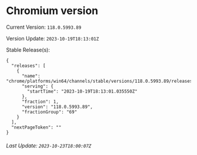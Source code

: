 # Chromium version

Current Version: `118.0.5993.89`

Version Update: `2023-10-19T18:13:01Z`

Stable Release(s):
```
{
  "releases": [
    {
      "name": "chrome/platforms/win64/channels/stable/versions/118.0.5993.89/releases/1697739181",
      "serving": {
        "startTime": "2023-10-19T18:13:01.035550Z"
      },
      "fraction": 1,
      "version": "118.0.5993.89",
      "fractionGroup": "69"
    }
  ],
  "nextPageToken": ""
}
```

###### Last Update: `2023-10-23T18:00:07Z`
        